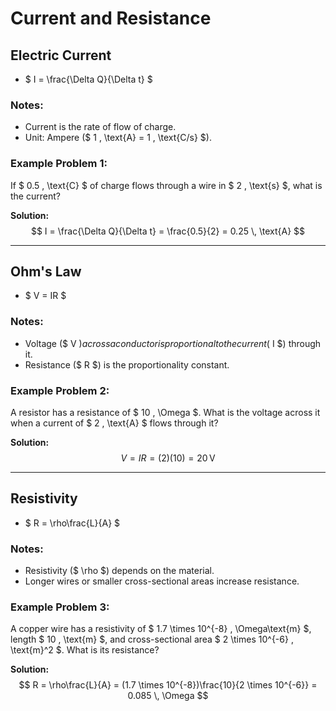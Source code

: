 # Current and Resistance

## Electric Current
- $ I = \frac{\Delta Q}{\Delta t} $

### Notes:
- Current is the rate of flow of charge.
- Unit: Ampere ($ 1 \, \text{A} = 1 \, \text{C/s} $).

### Example Problem 1:
If $ 0.5 \, \text{C} $ of charge flows through a wire in $ 2 \, \text{s} $, what is the current?

**Solution:**
$$
I = \frac{\Delta Q}{\Delta t} = \frac{0.5}{2} = 0.25 \, \text{A}
$$

---

## Ohm's Law
- $ V = IR $

### Notes:
- Voltage ($ V $) across a conductor is proportional to the current ($ I $) through it.
- Resistance ($ R $) is the proportionality constant.

### Example Problem 2:
A resistor has a resistance of $ 10 \, \Omega $. What is the voltage across it when a current of $ 2 \, \text{A} $ flows through it?

**Solution:**
$$
V = IR = (2)(10) = 20 \, \text{V}
$$

---

## Resistivity
- $ R = \rho\frac{L}{A} $

### Notes:
- Resistivity ($ \rho $) depends on the material.
- Longer wires or smaller cross-sectional areas increase resistance.

### Example Problem 3:
A copper wire has a resistivity of $ 1.7 \times 10^{-8} \, \Omega\text{m} $, length $ 10 \, \text{m} $, and cross-sectional area $ 2 \times 10^{-6} \, \text{m}^2 $. What is its resistance?

**Solution:**
$$
R = \rho\frac{L}{A} = (1.7 \times 10^{-8})\frac{10}{2 \times 10^{-6}} = 0.085 \, \Omega
$$